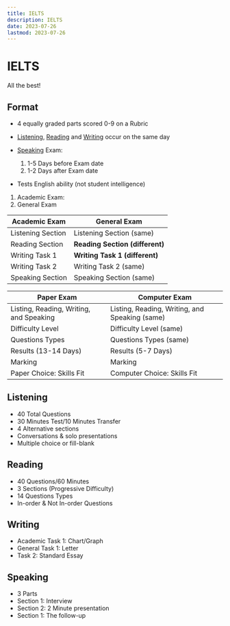```yaml
---
title: IELTS
description: IELTS
date: 2023-07-26
lastmod: 2023-07-26
---
```


# IELTS

All the best!

## Format

- 4 equally graded parts scored 0-9 on a Rubric
- [Listening](#listening), [Reading](#reading) and [Writing](#writing) occur on the same day
- [Speaking](#speaking) Exam:

  1. 1-5 Days before Exam date
  2. 1-2 Days after Exam date

- Tests English ability (not student intelligence)

1. Academic Exam:
2. General Exam

| Academic Exam     | General Exam                    |
| ----------------- | ------------------------------- |
| Listening Section | Listening Section (same)        |
| Reading Section   | **Reading Section (different)** |
| Writing Task 1    | **Writing Task 1 (different)**  |
| Writing Task 2    | Writing Task 2 (same)           |
| Speaking Section  | Speaking Section (same)         |

| Paper Exam                              | Computer Exam                                  |
| --------------------------------------- | ---------------------------------------------- |
| Listing, Reading, Writing, and Speaking | Listing, Reading, Writing, and Speaking (same) |
| Difficulty Level                        | Difficulty Level (same)                        |
| Questions Types                         | Questions Types (same)                         |
| Results (13-14 Days)                    | Results (5-7 Days)                             |
| Marking                                 | Marking                                        |
| Paper Choice: Skills Fit                | Computer Choice: Skills Fit                    |

## Listening

- 40 Total Questions
- 30 Minutes Test/10 Minutes Transfer
- 4 Alternative sections
- Conversations & solo presentations
- Multiple choice or fill-blank

## Reading

- 40 Questions/60 Minutes
- 3 Sections (Progressive Difficulty)
- 14 Questions Types
- In-order & Not In-order Questions

## Writing

- Academic Task 1: Chart/Graph
- General Task 1: Letter
- Task 2: Standard Essay

## Speaking

- 3 Parts
- Section 1: Interview
- Section 2: 2 Minute presentation
- Section 1: The follow-up

